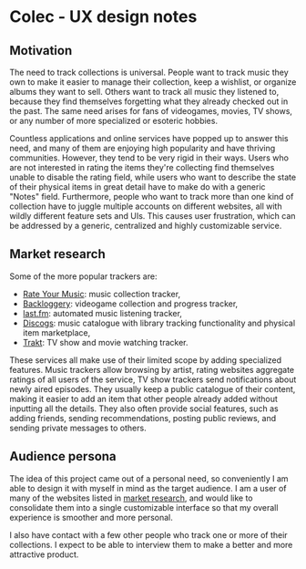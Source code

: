 # Colec - UX design notes

## Motivation

The need to track collections is universal. People want to track music they own to make it easier to manage their collection, keep a wishlist, or organize albums they want to sell. Others want to track all music they listened to, because they find themselves forgetting what they already checked out in the past. The same need arises for fans of videogames, movies, TV shows, or any number of more specialized or esoteric hobbies.

Countless applications and online services have popped up to answer this need, and many of them are enjoying high popularity and have thriving communities. However, they tend to be very rigid in their ways. Users who are not interested in rating the items they're collecting find themselves unable to disable the rating field, while users who want to describe the state of their physical items in great detail have to make do with a generic "Notes" field. Furthermore, people who want to track more than one kind of collection have to juggle multiple accounts on different websites, all with wildly different feature sets and UIs. This causes user frustration, which can be addressed by a generic, centralized and highly customizable service.

## Market research

Some of the more popular trackers are:

-   [Rate Your Music](https://rateyourmusic.com): music collection tracker,
-   [Backloggery](https://backloggery.com): videogame collection and progress tracker,
-   [last.fm](https://www.last.fm): automated music listening tracker,
-   [Discogs](https://www.discogs.com): music catalogue with library tracking functionality and physical item marketplace,
-   [Trakt](https://trakt.tv): TV show and movie watching tracker. 

These services all make use of their limited scope by adding specialized features. Music trackers allow browsing by artist, rating websites aggregate ratings of all users of the service, TV show trackers send notifications about newly aired episodes. They usually keep a public catalogue of their content, making it easier to add an item that other people already added without inputting all the details. They also often provide social features, such as adding friends, sending recommendations, posting public reviews, and sending private messages to others.

## Audience persona

The idea of this project came out of a personal need, so conveniently I am able to design it with myself in mind as the target audience. I am a user of many of the websites listed in [market research](#market-research), and would like to consolidate them into a single customizable interface so that my overall experience is smoother and more personal.

I also have contact with a few other people who track one or more of their collections. I expect to be able to interview them to make a better and more attractive product.
